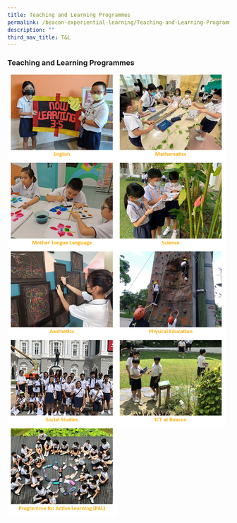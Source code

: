 ```yaml
---
title: Teaching and Learning Programmes
permalink: /beacon-experiential-learning/Teaching-and-Learning-Programmes/tnl/
description: ""
third_nav_title: T&L
---
```

### Teaching and Learning Programmes

<p><a href="/beacon-experiential-learning/Teaching-and-Learning-Programmes/el/">
<img src="/images/BEL/bel-tl01.jpg" style="width:49%" align="left"></a></p>

<p><a href="/beacon-experiential-learning/Teaching-and-Learning-Programmes/mathe/">
<img src="/images/BEL/bel-tl02.jpg" style="width:49%" align="left">
</a></p>

<p><a href="/beacon-experiential-learning/Teaching-and-Learning-Programmes/mtl/">
<img src="/images/BEL/bel-tl03.jpg" style="width:49%" align="left">
</a></p>

<p><a href="/beacon-experiential-learning/teaching-and-learning-programmes/sci/">
<img src="/images/BEL/bel-tl04.jpg" style="width:49%" align="left">

</a></p><p><a href="/beacon-experiential-learning/Teaching-and-Learning-Programmes/aesthetics/">
<img src="/images/BEL/bel-tl05.jpg" style="width:49%" align="left">
</a></p>

<p><a href="/beacon-experiential-learning/Teaching-and-Learning-Programmes/pe/">
<img src="/images/BEL/bel-tl06.jpg" style="width:49%" align="left">
</a></p>

<p><a href="/beacon-experiential-learning/Teaching-and-Learning-Programmes/ss/">
<img src="/images/BEL/bel-tl07.jpg" style="width:49%" align="left">
</a></p>

<p><a href="/ict-at-beacon/ict/">
<img src="/images/BEL/bel-tl08.jpg" style="width:49%" align="left">
</a></p>

<p><a href="/beacon-experiential-learning/Teaching-and-Learning-Programmes/al/">
<img src="/images/BEL/bel-tl09.jpg" style="width:49%">
</a></p>